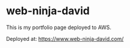 # web-ninja-david
This is my portfolio page deployed to AWS.

Deployed at: https://www.web-ninja-david.com/


